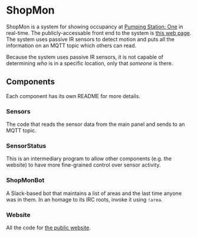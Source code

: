 # ShopMon

ShopMon is a system for showing occupancy at [Pumping Station: One](https://pumpingstationone.org) in real-time. The publicly-accessable front end to the system is [this web page](https://shopmon.pumpingstationone.org). The system uses passive IR sensors to detect motion and puts all the information on an MQTT topic which others can read.

Because the system uses passive IR sensors, it is not capable of determining _who_ is in a specific location, only that _someone_ is there. 

## Components
Each component has its own README for more details.
### Sensors
The code that reads the sensor data from the main panel and sends to an MQTT topic.

### SensorStatus
This is an intermediary program to allow other components (e.g. the website) to have more fine-grained control over sensor activity. 

### ShopMonBot
A Slack-based bot that maintains a list of areas and the last time anyone was in them. In an homage to its IRC roots, invoke it using `!area`. 

### Website
All the code for [the public website](https://shopmon.pumpingstationone.org).